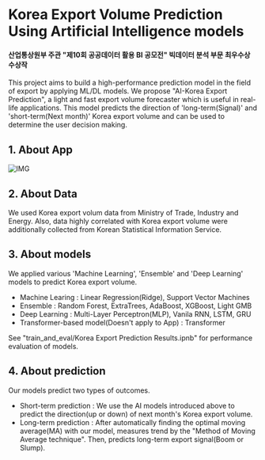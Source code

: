 # Korea Export Volume Prediction Using Artificial Intelligence models
#### 산업통상원부 주관 "제10회 공공데이터 활용 BI 공모전" 빅데이터 분석 부문 최우수상 수상작

This project aims to build a high-performance prediction model in the field of export by applying ML/DL models. We propose "AI-Korea Export Prediction", a light and fast export volume forecaster which is useful in real-life applications. This model predicts the direction of 'long-term(Signal)' and 'short-term(Next month)' Korea export volume and can be used to determine the user decision making.

## 1. About App

![IMG](https://user-images.githubusercontent.com/105137667/184310383-e7737a46-dd60-417f-bedf-32010f322e77.jpg)

 

## 2. About Data

We used Korea export volum data from Ministry of Trade, Industry and Energy. Also, data highly correlated with Korea export volume were additionally collected from Korean Statistical Information Service.

## 3. About models
We applied various 'Machine Learning', 'Ensemble' and 'Deep Learning' models to predict Korea export volume.

 - Machine Learing : Linear Regression(Ridge), Support Vector Machines
 - Ensemble : Random Forest, ExtraTrees, AdaBoost, XGBoost, Light GMB
 - Deep Learning : Multi-Layer Perceptron(MLP), Vanila RNN, LSTM, GRU
 - Transformer-based model(Doesn't apply to App) : Transformer

See "train_and_eval/Korea Export Prediction Results.ipnb" for performance evaluation of models.

## 4. About prediction
Our models predict two types of outcomes.

  - Short-term prediction : We use the AI models introduced above to predict the direction(up or down) of next month's Korea export volume.
  - Long-term prediction : After automatically finding the optimal moving average(MA) with our model, measures trend by the "Method of Moving Average technique". Then, predicts long-term export signal(Boom or Slump).
